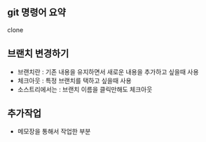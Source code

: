 ## git 명령어 요약
 clone

 ## 브랜치 변경하기

  - 브랜치란 : 기존 내용을 유지하면서 새로운 내용을 추가하고 싶을때 사용
  - 체크아웃 : 특정 브랜치를 택하고 싶을때 사용
  - 소스트리에서는 : 브랜치 이름을 클릭만해도 체크아웃

  ## 추가작업
  - 메모장을 통해서 작업한 부분



